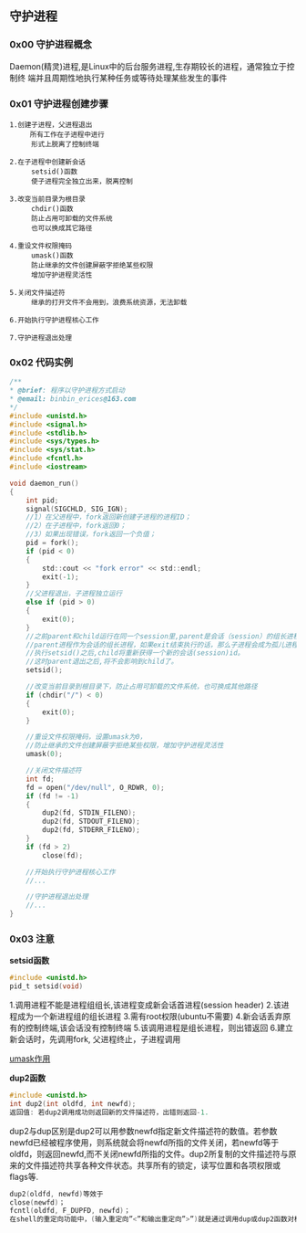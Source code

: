 ## 守护进程

### 0x00 守护进程概念

Daemon(精灵)进程,是Linux中的后台服务进程,生存期较长的进程，通常独立于控制终
端并且周期性地执行某种任务或等待处理某些发生的事件  

### 0x01 守护进程创建步骤

```shell
1.创建子进程，父进程退出
     所有工作在子进程中进行
  　　形式上脱离了控制终端

2.在子进程中创建新会话
  　　setsid()函数
  　　使子进程完全独立出来，脱离控制

3.改变当前目录为根目录
  　　chdir()函数
  　　防止占用可卸载的文件系统
  　　也可以换成其它路径

4.重设文件权限掩码
  　　umask()函数
  　　防止继承的文件创建屏蔽字拒绝某些权限
  　　增加守护进程灵活性

5.关闭文件描述符
  　　继承的打开文件不会用到，浪费系统资源，无法卸载

6.开始执行守护进程核心工作

7.守护进程退出处理  
```

### 0x02 代码实例

```c
/**
* @brief: 程序以守护进程方式启动
* @email: binbin_erices@163.com
*/
#include <unistd.h>
#include <signal.h>
#include <stdlib.h>
#include <sys/types.h>
#include <sys/stat.h>
#include <fcntl.h>
#include <iostream>

void daemon_run()
{
    int pid;
    signal(SIGCHLD, SIG_IGN);
    //1）在父进程中，fork返回新创建子进程的进程ID；
    //2）在子进程中，fork返回0；
    //3）如果出现错误，fork返回一个负值；
    pid = fork();
    if (pid < 0)
    {
        std::cout << "fork error" << std::endl;
        exit(-1);
    }
    //父进程退出，子进程独立运行
    else if (pid > 0) 
    {
        exit(0);
    }
    //之前parent和child运行在同一个session里,parent是会话（session）的组长进程,
    //parent进程作为会话的组长进程，如果exit结束执行的话，那么子进程会成为孤儿进程，并被init收养。
    //执行setsid()之后,child将重新获得一个新的会话(session)id。
    //这时parent退出之后,将不会影响到child了。
    setsid();

	//改变当前目录到根目录下，防止占用可卸载的文件系统，也可换成其他路径
	if (chdir("/") < 0) 
    {
		exit(0);
	}

	//重设文件权限掩码，设置umask为0，
	//防止继承的文件创建屏蔽字拒绝某些权限，增加守护进程灵活性
	umask(0);

	//关闭文件描述符
    int fd;
    fd = open("/dev/null", O_RDWR, 0);
    if (fd != -1)
    {
        dup2(fd, STDIN_FILENO);
        dup2(fd, STDOUT_FILENO);
        dup2(fd, STDERR_FILENO);
    }
    if (fd > 2)
        close(fd);

	//开始执行守护进程核心工作
	//...

	//守护进程退出处理
	//...
}
```

### 0x03 注意

**setsid函数**

 ```c
 #include <unistd.h>
 pid_t setsid(void) 
 ```

1.调用进程不能是进程组组长,该进程变成新会话首进程(session header) 
2.该进程成为一个新进程组的组长进程
3.需有root权限(ubuntu不需要)
4.新会话丢弃原有的控制终端,该会话没有控制终端 
5.该调用进程是组长进程，则出错返回 
6.建立新会话时，先调用fork, 父进程终止，子进程调用 

[umask作用]( https://blog.csdn.net/Erice_s/article/details/80206839 )

**dup2函数**

```c
#include <unistd.h>
int dup2(int oldfd, int newfd);
返回值: 若dup2调用成功则返回新的文件描述符，出错则返回-1.
```

dup2与dup区别是dup2可以用参数newfd指定新文件描述符的数值。若参数newfd已经被程序使用，则系统就会将newfd所指的文件关闭，若newfd等于oldfd，则返回newfd,而不关闭newfd所指的文件。dup2所复制的文件描述符与原来的文件描述符共享各种文件状态。共享所有的锁定，读写位置和各项权限或flags等.

```c
dup2(oldfd, newfd)等效于
close(newfd)；
fcntl(oldfd, F_DUPFD, newfd)；
在shell的重定向功能中，(输入重定向”<”和输出重定向”>”)就是通过调用dup或dup2函数对标准输入和标准输出的操作来实现的。
```

